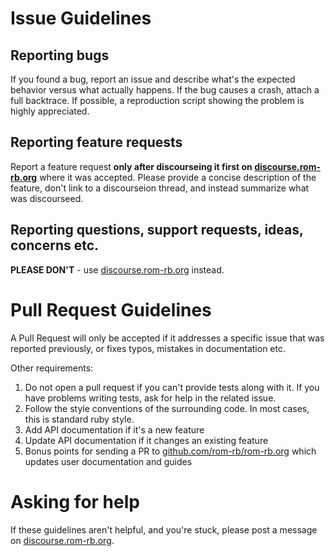 # Issue Guidelines

## Reporting bugs

If you found a bug, report an issue and describe what's the expected behavior versus what actually happens. If the bug causes a crash, attach a full backtrace. If possible, a reproduction script showing the problem is highly appreciated.

## Reporting feature requests

Report a feature request **only after discourseing it first on [discourse.rom-rb.org](https://discourse.rom-rb.org)** where it was accepted. Please provide a concise description of the feature, don't link to a discourseion thread, and instead summarize what was discourseed.

## Reporting questions, support requests, ideas, concerns etc.

**PLEASE DON'T** - use [discourse.rom-rb.org](http://discourse.rom-rb.org) instead.

# Pull Request Guidelines

A Pull Request will only be accepted if it addresses a specific issue that was reported previously, or fixes typos, mistakes in documentation etc.

Other requirements:

1) Do not open a pull request if you can't provide tests along with it. If you have problems writing tests, ask for help in the related issue.
2) Follow the style conventions of the surrounding code. In most cases, this is standard ruby style.
3) Add API documentation if it's a new feature
4) Update API documentation if it changes an existing feature
5) Bonus points for sending a PR to [github.com/rom-rb/rom-rb.org](https://github.com/rom-rb/rom-rb.org) which updates user documentation and guides

# Asking for help

If these guidelines aren't helpful, and you're stuck, please post a message on [discourse.rom-rb.org](https://discourse.rom-rb.org).
